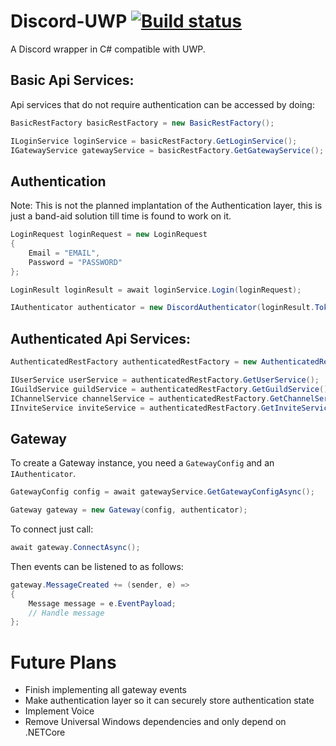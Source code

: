 Discord-UWP [![Build status](https://ci.appveyor.com/api/projects/status/2ansr6w4mb8b1gtm/branch/master?svg=true)](https://ci.appveyor.com/project/gantonious/discord-uwp/branch/master)
===

A Discord wrapper in C# compatible with UWP.

Basic Api Services:
---

Api services that do not require authentication can be accessed by doing:
```csharp
BasicRestFactory basicRestFactory = new BasicRestFactory();

ILoginService loginService = basicRestFactory.GetLoginService();
IGatewayService gatewayService = basicRestFactory.GetGatewayService();
```

Authentication
---

Note: This is not the planned implantation of the Authentication layer, this is just a band-aid solution till time is found to work on it.
```csharp
LoginRequest loginRequest = new LoginRequest
{
    Email = "EMAIL",
    Password = "PASSWORD"
};

LoginResult loginResult = await loginService.Login(loginRequest);

IAuthenticator authenticator = new DiscordAuthenticator(loginResult.Token);
```

Authenticated Api Services:
---

```csharp
AuthenticatedRestFactory authenticatedRestFactory = new AuthenticatedRestFactory(authenticator);

IUserService userService = authenticatedRestFactory.GetUserService();
IGuildService guildService = authenticatedRestFactory.GetGuildService(); 
IChannelService channelService = authenticatedRestFactory.GetChannelService();
IInviteService inviteService = authenticatedRestFactory.GetInviteService();
```

Gateway
---

To create a Gateway instance, you need a `GatewayConfig` and an `IAuthenticator`.

```csharp
GatewayConfig config = await gatewayService.GetGatewayConfigAsync();

Gateway gateway = new Gateway(config, authenticator);
```

To connect just call:

```csharp
await gateway.ConnectAsync();
```

Then events can be listened to as follows:

```csharp
gateway.MessageCreated += (sender, e) => 
{ 
    Message message = e.EventPayload;
    // Handle message
};
```

Future Plans
===
- Finish implementing all gateway events
- Make authentication layer so it can securely store authentication state
- Implement Voice
- Remove Universal Windows dependencies and only depend on .NETCore
